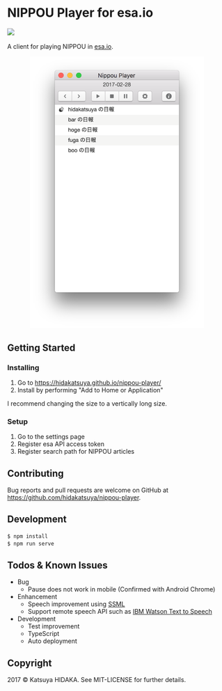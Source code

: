 # NIPPOU Player for esa.io

[![](https://github.com/hidakatsuya/nippou-player/workflows/Test/badge.svg)](https://github.com/hidakatsuya/nippou-player/actions?query=branch%3Amaster)

A client for playing NIPPOU in [esa.io](https://esa.io).

<p align="center">
  <img src="image.png" width="400" />
</p>

## Getting Started

### Installing

1. Go to https://hidakatsuya.github.io/nippou-player/
2. Install by performing "Add to Home or Application"

I recommend changing the size to a vertically long size.

### Setup

1. Go to the settings page
2. Register esa API access token
3. Register search path for NIPPOU articles

## Contributing

Bug reports and pull requests are welcome on GitHub at https://github.com/hidakatsuya/nippou-player.

## Development

```bash
$ npm install
$ npm run serve
```

## Todos & Known Issues

- Bug
  - Pause does not work in mobile (Confirmed with Android Chrome)
- Enhancement
  - Speech improvement using [SSML](https://cloud.google.com/text-to-speech/docs/ssml?hl=ja)
  - Support remote speech API such as [IBM Watson Text to Speech](https://www.ibm.com/watson/jp-ja/developercloud/text-to-speech.html)
- Development
  - Test improvement
  - TypeScript
  - Auto deployment

## Copyright

2017 &copy; Katsuya HIDAKA. See MIT-LICENSE for further details.
